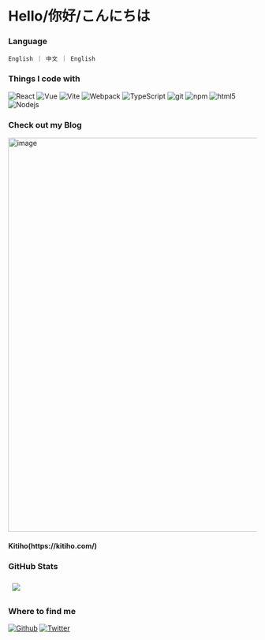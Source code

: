 <h1>Hello/你好/こんにちは</h1>

<h3>Language</h3>
<code>English ｜ 中文 ｜ English</code>
<h3>Things I code with</h3>
<p>
  <img alt="React" src="https://img.shields.io/badge/-React-45b8d8?style=flat-square&logo=react&logoColor=white" />
  <img alt="Vue" src="https://img.shields.io/badge/-Vue-43853d?style=flat-square&logo=Vue.js&logoColor=white" />
  <img alt="Vite" src="https://img.shields.io/badge/-Vite-f6c43f?style=flat-square&logo=vite&logoColor=white" />
  <img alt="Webpack" src="https://img.shields.io/badge/-Webpack-8DD6F9?style=flat-square&logo=webpack&logoColor=white" /> 
  <img alt="TypeScript" src="https://img.shields.io/badge/-TypeScript-007ACC?style=flat-square&logo=typescript&logoColor=white" />
  <img alt="git" src="https://img.shields.io/badge/-Git-F05032?style=flat-square&logo=git&logoColor=white" />
  <img alt="npm" src="https://img.shields.io/badge/-NPM-CB3837?style=flat-square&logo=npm&logoColor=white" />
  <img alt="html5" src="https://img.shields.io/badge/-HTML5-E34F26?style=flat-square&logo=html5&logoColor=white" />
  <img alt="Nodejs" src="https://img.shields.io/badge/-Nodejs-43853d?style=flat-square&logo=Node.js&logoColor=white" />
</p>

<h3>Check out my Blog</h3>
<img width="800" alt="image" src="https://user-images.githubusercontent.com/51785099/210053691-72e7901b-072f-425a-925f-de366e17a173.png">
<h4>Kitiho(https://kitiho.com/)</h4>      
<h3> GitHub Stats </h3>
<a href="https://github.com/KitiHo">
  <img align="center" style="margin:0.5rem" src="https://github-readme-stats.vercel.app/api/?username=KitiHo&show_icons=true" />
</a>

<h3>Where to find me</h3>
<p><a href="https://github.com/KitiHo" target="_blank"><img alt="Github" src="https://img.shields.io/badge/GitHub-%2312100E.svg?&style=for-the-badge&logo=Github&logoColor=white" /></a> <a href="https://twitter.com/KitiHo" target="_blank"><img alt="Twitter" src="https://img.shields.io/badge/twitter-%231DA1F2.svg?&style=for-the-badge&logo=twitter&logoColor=white" /></a>
</p>
